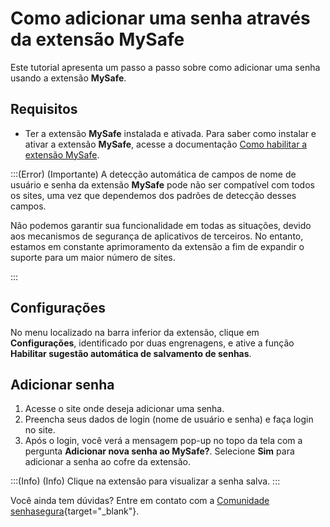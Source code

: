 # Como adicionar uma senha através da extensão MySafe

Este tutorial apresenta um passo a passo sobre como adicionar uma senha usando a extensão **MySafe**.

## Requisitos

* Ter a extensão **MySafe** instalada e ativada. Para saber como instalar e ativar a extensão **MySafe**, acesse a documentação [Como habilitar a extensão MySafe](/v3-32/docs/pt/mysafe-extension-enable).

:::(Error) (Importante)
A detecção automática de campos de nome de usuário e senha da extensão **MySafe** pode não ser compatível com todos os sites, uma vez que dependemos dos padrões de detecção desses campos. 


Não podemos garantir sua funcionalidade em todas as situações, devido aos mecanismos de segurança de aplicativos de terceiros. No entanto, estamos em constante aprimoramento da extensão a fim de expandir o suporte para um maior número de sites.


:::

## Configurações
No menu localizado na barra inferior da extensão, clique em **Configurações**, identificado por duas engrenagens, e ative a função **Habilitar sugestão automática de salvamento de senhas**.

## Adicionar senha

1. Acesse o site onde deseja adicionar uma senha.
2. Preencha seus dados de login (nome de usuário e senha) e faça login no site.
3. Após o login, você verá a mensagem pop-up no topo da tela com a pergunta **Adicionar nova senha ao MySafe?**. Selecione **Sim** para adicionar a senha ao cofre da extensão.

:::(Info) (Info)
Clique na extensão para visualizar a senha salva.
:::

Você ainda tem dúvidas? Entre em contato com a [Comunidade senhasegura](https://community.senhasegura.io/){target="_blank"}.
